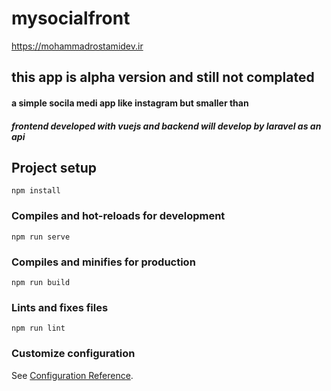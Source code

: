 # mysocialfront
https://mohammadrostamidev.ir
## this app is alpha version and still not complated


#### a simple socila medi app like instagram but smaller than

##### frontend developed with vuejs and backend will develop by laravel as an api

## Project setup
```
npm install
```

### Compiles and hot-reloads for development
```
npm run serve
```

### Compiles and minifies for production
```
npm run build
```

### Lints and fixes files
```
npm run lint
```

### Customize configuration
See [Configuration Reference](https://cli.vuejs.org/config/).
